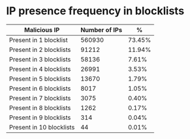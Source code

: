 # IP presence frequency in blocklists
| Malicious IP | Number of IPs | % |
|----|----|----|
| Present in 1 blocklist | 560930 | 73.45% |
| Present in 2 blocklists | 91212 | 11.94% |
| Present in 3 blocklists | 58136 | 7.61% |
| Present in 4 blocklists | 26991 | 3.53% |
| Present in 5 blocklists | 13670 | 1.79% |
| Present in 6 blocklists | 8017 | 1.05% |
| Present in 7 blocklists | 3075 | 0.40% |
| Present in 8 blocklists | 1262 | 0.17% |
| Present in 9 blocklists | 314 | 0.04% |
| Present in 10 blocklists | 44 | 0.01% |
